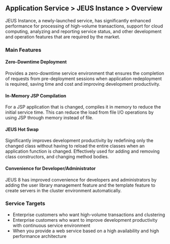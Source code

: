 ## Application Service > JEUS Instance > Overview
JEUS Instance, a newly-launched service, has significantly enhanced performance for processing of high-volume transactions, support for cloud computing, analyzing and reporting service status, and other development and operation features that are required by the market.

### Main Features
#### Zero-Downtime Deployment
Provides a zero-downtime service environment that ensures the completion of requests from pre-deployment sessions when application redeployment is required, saving time and cost and improving development productivity.

#### In-Memory JSP Compilation
For a JSP application that is changed, compiles it in memory to reduce the initial service time. This can reduce the load from file I/O operations by using JSP through memory instead of file.

#### JEUS Hot Swap
Significantly improves development productivity by redefining only the changed class without having to reload the entire classes when an application function is changed. Effectively used for adding and removing class constructors, and changing method bodies.

#### Convenience for Developer/Administrator
JEUS 8 has improved convenience for developers and administrators by adding the user library management feature and the template feature to create servers in the cluster environment automatically.

### Service Targets
* Enterprise customers who want high-volume transactions and clustering
* Enterprise customers who want to improve development productivity with continuous service environment
* When you provide a web service based on a high availability and high performance architecture
